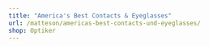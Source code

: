 ```yaml
---
title: "America's Best Contacts & Eyeglasses"
url: /matteson/americas-best-contacts-und-eyeglasses/
shop: Optiker
---
```

